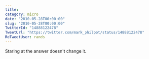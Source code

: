 ```yaml
---
title: 
category: micro
date: "2010-05-28T00:00:00"
slug: "2010-05-28T00:00:00"
TwitterId: "14888122478"
TweetUrl: "https://twitter.com/mark_philpot/status/14888122478"
ReTweetUser: rands
---
```


<i class="fa fa-retweet" aria-hidden="true"></i> Staring at the answer doesn't
change it.
